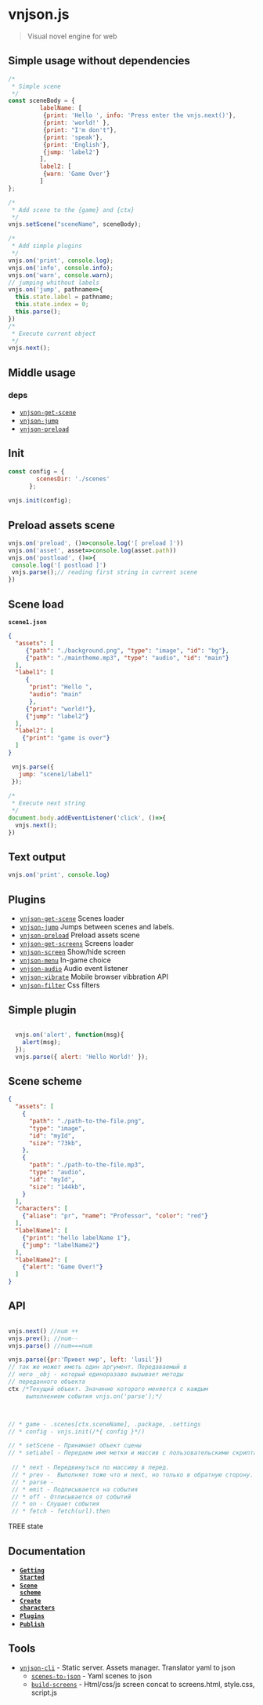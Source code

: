 # vnjson.js
> Visual novel engine for web

## Simple usage without dependencies

```js
/*
 * Simple scene
 */
const sceneBody = {
         labelName: [
          {print: 'Hello ', info: 'Press enter the vnjs.next()'},
          {print: 'world!' },
          {print: "I'm don't"},
          {print: 'speak'},
          {print: 'English'},
          {jump: 'label2'}
         ],
         label2: [
          {warn: 'Game Over'}
         ]
};

/*
 * Add scene to the {game} and {ctx}
 */
vnjs.setScene("sceneName", sceneBody);

/*
 * Add simple plugins
 */
vnjs.on('print', console.log);
vnjs.on('info', console.info);
vnjs.on('warn', console.warn);
// jumping whithout labels
vnjs.on('jump', pathname=>{
  this.state.label = pathname;
  this.state.index = 0;
  this.parse();
})
/*
 * Execute current object
 */
vnjs.next();


```
## Middle usage 
### deps
- [`vnjson-get-scene`](https://github.com/vnjson/vnjson-get-scene)
- [`vnjson-jump`](https://github.com/vnjson/vnjson-jump)
- [`vnjson-preload`](https://github.com/vnjson/vnjson-preload)

## Init

```js
const config = {
        scenesDir: './scenes'
      };
      
vnjs.init(config);

```


## Preload assets scene

```js
vnjs.on('preload', ()=>console.log('[ preload ]'))
vnjs.on('asset', asset=>console.log(asset.path))
vnjs.on('postload', ()=>{
 console.log('[ postload ]')
 vnjs.parse();// reading first string in current scene
})
```
## Scene load
__`scene1.json`__

```json
{
  "assets": [
     {"path": "./background.png", "type": "image", "id": "bg"}, 
     {"path": "./maintheme.mp3", "type": "audio", "id": "main"}
  ],
  "label1": [
     {
      "print": "Hello ", 
      "audio": "main"
      },
     {"print": "world!"},
     {"jump": "label2"}
  ],
  "label2": [
    {"print": "game is over"}
  ]
}
```

```js
 vnjs.parse({
   jump: "scene1/label1"
 });
 
/*
 * Execute next string
 */ 
document.body.addEventListener('click', ()=>{
  vnjs.next(); 
}) 
```


## Text output
```js
vnjs.on('print', console.log)


```
## Plugins
- [`vnjson-get-scene`](https://github.com/vnjson/vnjson-get-scene) Scenes loader
- [`vnjson-jump`](https://github.com/vnjson/vnjson-jump) Jumps between scenes and labels. 
- [`vnjson-preload`](https://github.com/vnjson/vnjson-preload) Preload assets scene 
- [`vnjson-get-screens`](https://github.com/vnjson/vnjson-get-screens) Screens loader
- [`vnjson-screen`](https://github.com/vnjson/vnjson-screen) Show/hide screen
- [`vnjson-menu`](https://github.com/vnjson/vnjson-menu) In-game choice
- [`vnjson-audio`](https://github.com/vnjson/vnjson-audio) Audio event listener
- [`vnjson-vibrate`](https://github.com/vnjson/vnjson-vibrate) Mobile browser vibbration API
- [`vnjson-filter`](https://github.com/vnjson/vnjson-filter) Css filters


## Simple plugin

```javascript

  vnjs.on('alert', function(msg){
    alert(msg);
  });
  vnjs.parse({ alert: 'Hello World!' });

```
## Scene scheme
```json
{
  "assets": [
    {
      "path": "./path-to-the-file.png", 
      "type": "image",
      "id": "myId",
      "size": "73kb",
    },
    {
      "path": "./path-to-the-file.mp3", 
      "type": "audio",
      "id": "myId",
      "size": "144kb",
    }
  ],
  "characters": [
    {"aliase": "pr", "name": "Professor", "color": "red"}
  ],
  "labelName1": [
    {"print": "hello labelName 1"},
    {"jump": "labelName2"}
  ],
  "labelName2": [
    {"alert": "Game Over!"}
  ]
}
```

## API
```javascript

vnjs.next() //num ++
vnjs.prev(); //num--
vnjs.parse() //num===num

vnjs.parse({pr:'Привет мир', left: 'lusil'})
// так же может иметь один аргумент. Передаваемый в
// него _obj - который единоразаво вызывает методы
// переданного объекта
ctx /*Текущий объект. Значиние которого меняется с каждым
     выполнением события vnjs.on('parse');*/



// * game - .scenes[ctx.sceneName], .package, .settings
// * config - vnjs.init(/*{ config }*/)

// * setScene - Принимает объект сцены
// * setLabel - Передаем имя метки и массив с пользовательскими скриптами
 
 // * next - Передвинуться по массиву в перед. 
 // * prev -  Выполняет тоже что и next, но только в обратную сторону.
 // * parse - 
 // * emit - Подписывается на события
 // * off - Отписывается от событий
 // * on - Слушает события
 // * fetch - fetch(url).then

```

TREE state

## Documentation
* <a href="https://github.com/vnjson/vnjson.js/blob/master/docs/Getting-Started.md"><code><b>Getting Started</b></code></a>
* <a href="https://github.com/vnjson/vnjson.js/blob/master/docs/Scene-scheme.md"><code><b>Scene scheme</b></code></a>
* <a href="https://github.com/vnjson/vnjson.js/blob/master/docs/Create-characters.md"><code><b>Create characters</b></code></a>
* <a href="https://github.com/vnjson/vnjson.js/blob/master/docs/Plugins.md"><code><b>Plugins</b></code></a>
* <a href="https://github.com/vnjson/vnjson.js/blob/master/docs/Publish.md"><code><b>Publish</b></code></a>


## Tools
- [`vnjson-cli`](https://github.com/vnjson/vnjson-cli) -  Static server. Assets manager. Translator yaml to json
  - [`scenes-to-json`](https://github.com/vnjson/scenes-to-json) - Yaml scenes to json
  - [`build-screens`](https://github.com/vnjson/build-screens) - Html/css/js screen concat to screens.html, style.css, script.js


